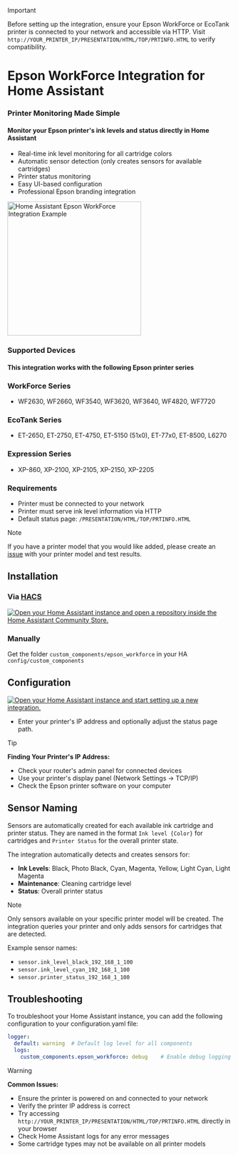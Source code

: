 > [!IMPORTANT]
> Before setting up the integration, ensure your Epson WorkForce or EcoTank printer is connected to your network and accessible via HTTP. Visit `http://YOUR_PRINTER_IP/PRESENTATION/HTML/TOP/PRTINFO.HTML` to verify compatibility.

# Epson WorkForce Integration for Home Assistant

### Printer Monitoring Made Simple
#### Monitor your Epson printer's ink levels and status directly in Home Assistant

* Real-time ink level monitoring for all cartridge colors
* Automatic sensor detection (only creates sensors for available cartridges)
* Printer status monitoring
* Easy UI-based configuration
* Professional Epson branding integration

<img src="images/ha_example.png" alt="Home Assistant Epson WorkForce Integration Example" width="300">

### Supported Devices
#### This integration works with the following Epson printer series

### WorkForce Series
* WF2630, WF2660, WF3540, WF3620, WF3640, WF4820, WF7720

### EcoTank Series
* ET-2650, ET-2750, ET-4750, ET-5150 (51x0), ET-77x0, ET-8500, L6270

### Expression Series
* XP-860, XP-2100, XP-2105, XP-2150, XP-2205

### Requirements
* Printer must be connected to your network
* Printer must serve ink level information via HTTP
* Default status page: `/PRESENTATION/HTML/TOP/PRTINFO.HTML`

> [!NOTE]
> If you have a printer model that you would like added, please create an [issue](https://github.com/lymanepp/ha-epson-workforce/issues/new) with your printer model and test results.

## Installation

### Via [HACS](https://hacs.xyz/)
<a href="https://my.home-assistant.io/redirect/hacs_repository/?owner=lymanepp&repository=ha-epson-workforce&category=integration" target="_blank"><img src="https://my.home-assistant.io/badges/hacs_repository.svg" alt="Open your Home Assistant instance and open a repository inside the Home Assistant Community Store." /></a>

### Manually

Get the folder `custom_components/epson_workforce` in your HA `config/custom_components`

## Configuration
<a href="https://my.home-assistant.io/redirect/config_flow_start/?domain=epson_workforce" target="_blank"><img src="https://my.home-assistant.io/badges/config_flow_start.svg" alt="Open your Home Assistant instance and start setting up a new integration." /></a>

- Enter your printer's IP address and optionally adjust the status page path.

> [!TIP]
> **Finding Your Printer's IP Address:**
> * Check your router's admin panel for connected devices
> * Use your printer's display panel (Network Settings → TCP/IP)
> * Check the Epson printer software on your computer

## Sensor Naming

Sensors are automatically created for each available ink cartridge and printer status. They are named in the format `Ink level {Color}` for cartridges and `Printer Status` for the overall printer state.

The integration automatically detects and creates sensors for:

- **Ink Levels**: Black, Photo Black, Cyan, Magenta, Yellow, Light Cyan, Light Magenta
- **Maintenance**: Cleaning cartridge level
- **Status**: Overall printer status

> [!NOTE]
> Only sensors available on your specific printer model will be created. The integration queries your printer and only adds sensors for cartridges that are detected.

Example sensor names:
- `sensor.ink_level_black_192_168_1_100`
- `sensor.ink_level_cyan_192_168_1_100`
- `sensor.printer_status_192_168_1_100`

## Troubleshooting

To troubleshoot your Home Assistant instance, you can add the following configuration to your configuration.yaml file:

```yaml
logger:
  default: warning  # Default log level for all components
  logs:
    custom_components.epson_workforce: debug    # Enable debug logging for this integration
```

> [!WARNING]
> **Common Issues:**
> * Ensure the printer is powered on and connected to your network
> * Verify the printer IP address is correct
> * Try accessing `http://YOUR_PRINTER_IP/PRESENTATION/HTML/TOP/PRTINFO.HTML` directly in your browser
> * Check Home Assistant logs for any error messages
> * Some cartridge types may not be available on all printer models
